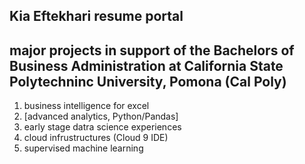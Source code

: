 ## Kia Eftekhari resume portal
## major projects in support of the Bachelors of Business Administration at California State Polytechninc University, Pomona (Cal Poly)
1. business intelligence for excel
2. [advanced analytics, Python/Pandas] 
4. early stage datra science experiences
5. cloud infrustructures (Cloud 9 IDE)
6. supervised machine learning
